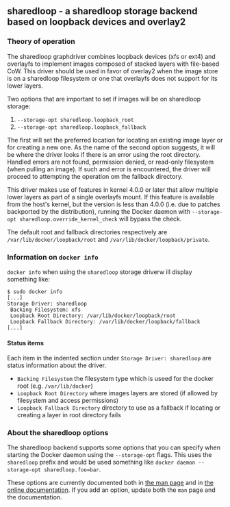 ## sharedloop - a sharedloop storage backend based on loopback devices and overlay2

### Theory of operation

The sharedloop graphdriver combines loopback devices (xfs or ext4)
and overlayfs to implement images composed of stacked layers with
file-based CoW. This driver should be used in favor of overlay2 when the
image store is on a sharedloop filesystem or one that overlayfs does not support
for its lower layers.

Two options that are important to set if images will be on sharedloop storage:
1. `--storage-opt sharedloop.loopback_root`
2. `--storage-opt sharedloop.loopback_fallback`

The first will set the preferred location for locating an existing image layer
or for creating a new one. As the name of the second option suggests, it will be
where the driver looks if there is an error using the root directory.
Handled errors are not found, permission denied, or read-only filesystem (when
pulling an image). If such and error is encountered, the driver will proceed
to attempting the operation om the fallback directory.

This driver makes use of features in kernel 4.0.0 or later that allow multiple
lower layers as part of a single overlayfs mount. If this feature is available
from the host's kernel, but the version is less than 4.0.0 (i.e. due to patches
backported by the distribution), running the Docker daemon with
`--storage-opt sharedloop.override_kernel_check` will bypass the check.

The default root and fallback directories respectively are
`/var/lib/docker/loopback/root` and
`/var/lib/docker/loopback/private`.

### Information on `docker info`

`docker info` when using the `sharedloop` storage driverw ill display
something like:

	$ sudo docker info
	[...]
	Storage Driver: sharedloop
	 Backing Filesystem: xfs
	 Loopback Root Directory: /var/lib/docker/loopback/root
	 Loopback Fallback Directory: /var/lib/docker/loopback/fallback
	[...]

#### Status items

Each item in the indented section under `Storage Driver: sharedloop` are
status information about the driver.
 *  `Backing Filesystem` the filesystem type which is useed for the docker root (e.g. `/var/lib/docker`)
 *  `Loopback Root Directory` where images layers are stored (if allowed by filesystem and access permissions)
 *  `Loopback Fallback Directory` directory to use as a fallback if locating or creating a layer in root directory fails

### About the sharedloop options

The sharedloop backend supports some options that you can specify
when starting the Docker daemon using the `--storage-opt` flags.
This uses the `sharedloop` prefix and would be used something like
`docker daemon --storage-opt sharedloop.foo=bar`.

These options are currently documented both in [the man
page](../../../man/docker.1.md) and in [the online
documentation](https://docs.docker.com/reference/commandline/daemon/#storage-driver-options).
If you add an option, update both the `man` page and the documentation.
